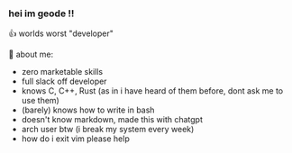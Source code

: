 ### hei im geode ‼️

👍 worlds worst "developer"

💫 about me:
- zero marketable skills
- full slack off developer
- knows C, C++, Rust (as in i have heard of them before, dont ask me to use them)
- (barely) knows how to write in bash
- doesn't know markdown, made this with chatgpt
- arch user btw (i break my system every week)
- how do i exit vim please help
